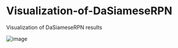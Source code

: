 # Visualization-of-DaSiameseRPN

Visualization of DaSiameseRPN results


![image](https://github.com/marsmarcin/Visualization-of-DaSiameseRPN/blob/master/ants.gif)
